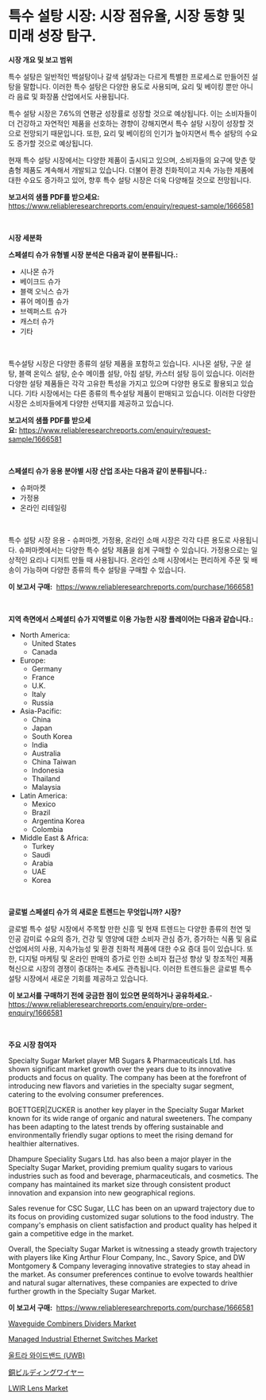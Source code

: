 <p><h1>특수 설탕 시장: 시장 점유율, 시장 동향 및 미래 성장 탐구.</h1></p><p><strong>시장 개요 및 보고 범위</strong></p>
<p><p>특수 설탕은 일반적인 백설탕이나 갈색 설탕과는 다르게 특별한 프로세스로 만들어진 설탕을 말합니다. 이러한 특수 설탕은 다양한 용도로 사용되며, 요리 및 베이킹 뿐만 아니라 음료 및 화장품 산업에서도 사용됩니다.</p><p>특수 설탕 시장은 7.6%의 연평균 성장률로 성장할 것으로 예상됩니다. 이는 소비자들이 더 건강하고 자연적인 제품을 선호하는 경향이 강해지면서 특수 설탕 시장이 성장할 것으로 전망되기 때문입니다. 또한, 요리 및 베이킹의 인기가 높아지면서 특수 설탕의 수요도 증가할 것으로 예상됩니다.</p><p>현재 특수 설탕 시장에서는 다양한 제품이 출시되고 있으며, 소비자들의 요구에 맞춘 맞춤형 제품도 계속해서 개발되고 있습니다. 더불어 환경 친화적이고 지속 가능한 제품에 대한 수요도 증가하고 있어, 향후 특수 설탕 시장은 더욱 다양해질 것으로 전망됩니다.</p></p>
<p><strong>보고서의 샘플 PDF를 받으세요:</strong> <a href="https://www.reliableresearchreports.com/enquiry/request-sample/1666581">https://www.reliableresearchreports.com/enquiry/request-sample/1666581</a></p>
<p>&nbsp;</p>
<p><strong>시장 세분화</strong></p>
<p><strong>스페셜티 슈가 유형별 시장 분석은 다음과 같이 분류됩니다.:</strong></p>
<p><ul><li>시나몬 슈가</li><li>베이크드 슈가</li><li>블랙 오닉스 슈가</li><li>퓨어 메이플 슈가</li><li>브렉퍼스트 슈가</li><li>캐스터 슈가</li><li>기타</li></ul></p>
<p>&nbsp;</p>
<p><p>특수설탕 시장은 다양한 종류의 설탕 제품을 포함하고 있습니다. 시나몬 설탕, 구운 설탕, 블랙 온익스 설탕, 순수 메이플 설탕, 아침 설탕, 카스터 설탕 등이 있습니다. 이러한 다양한 설탕 제품들은 각각 고유한 특성을 가지고 있으며 다양한 용도로 활용되고 있습니다. 기타 시장에서는 다른 종류의 특수설탕 제품이 판매되고 있습니다. 이러한 다양한 시장은 소비자들에게 다양한 선택지를 제공하고 있습니다.</p></p>
<p><strong>보고서의 샘플 PDF를 받으세요:</strong>&nbsp;<a href="https://www.reliableresearchreports.com/enquiry/request-sample/1666581">https://www.reliableresearchreports.com/enquiry/request-sample/1666581</a></p>
<p>&nbsp;</p>
<p><strong> 스페셜티 슈가 응용 분야별 시장 산업 조사는 다음과 같이 분류됩니다.:</strong></p>
<p><ul><li>슈퍼마켓</li><li>가정용</li><li>온라인 리테일링</li></ul></p>
<p>&nbsp;</p>
<p><p>특수 설탕 시장 응용 - 슈퍼마켓, 가정용, 온라인 소매 시장은 각각 다른 용도로 사용됩니다. 슈퍼마켓에서는 다양한 특수 설탕 제품을 쉽게 구매할 수 있습니다. 가정용으로는 일상적인 요리나 디저트 만들 때 사용됩니다. 온라인 소매 시장에서는 편리하게 주문 및 배송이 가능하며 다양한 종류의 특수 설탕을 구매할 수 있습니다.</p></p>
<p><strong>이 보고서 구매:</strong>&nbsp; <a href="https://www.reliableresearchreports.com/purchase/1666581">https://www.reliableresearchreports.com/purchase/1666581</a></p>
<p>&nbsp;</p>
<p><strong>지역 측면에서 스페셜티 슈가 지역별로 이용 가능한 시장 플레이어는 다음과 같습니다.:</strong></p>
<p><ul>
    <li>
        North America:
        <ul>
            <li>United States</li>
            <li>Canada</li>
        </ul>
    </li>
    <li>
        Europe:
        <ul>
            <li>Germany</li>
            <li>France</li>
            <li>U.K.</li>
            <li>Italy</li>
            <li>Russia</li>
        </ul>
    </li>
    <li>
        Asia-Pacific:
        <ul>
            <li>China</li>
            <li>Japan</li>
            <li>South Korea</li>
            <li>India</li>
            <li>Australia</li>
            <li>China Taiwan</li>
            <li>Indonesia</li>
            <li>Thailand</li>
            <li>Malaysia</li>
        </ul>
    </li>
    <li>
        Latin America:
        <ul>
            <li>Mexico</li>
            <li>Brazil</li>
            <li>Argentina Korea</li>
            <li>Colombia</li>
        </ul>
    </li>
    <li>
        Middle East & Africa:
        <ul>
            <li>Turkey</li>
            <li>Saudi</li>
            <li>Arabia</li>
            <li>UAE</li>
            <li>Korea</li>
        </ul>
    </li>
    </ul></p>
<p>&nbsp;</p>
<p><strong>글로벌 스페셜티 슈가 의 새로운 트렌드는 무엇입니까? 시장?</strong></p>
<p><p>글로벌 특수 설탕 시장에서 주목할 만한 신흥 및 현재 트렌드는 다양한 종류의 천연 및 인공 감미료 수요의 증가, 건강 및 영양에 대한 소비자 관심 증가, 증가하는 식품 및 음료 산업에서의 사용, 지속가능성 및 환경 친화적 제품에 대한 수요 증대 등이 있습니다. 또한, 디지털 마케팅 및 온라인 판매의 증가로 인한 소비자 접근성 향상 및 창조적인 제품 혁신으로 시장의 경쟁이 증대하는 추세도 관측됩니다. 이러한 트렌드들은 글로벌 특수 설탕 시장에서 새로운 기회를 제공하고 있습니다.</p></p>
<p><strong>이 보고서를 구매하기 전에 궁금한 점이 있으면 문의하거나 공유하세요.</strong>- <a href="https://www.reliableresearchreports.com/enquiry/pre-order-enquiry/1666581">https://www.reliableresearchreports.com/enquiry/pre-order-enquiry/1666581</a></p>
<p>&nbsp;</p>
<p><strong>주요 시장 참여자</strong></p>
<p><p>Specialty Sugar Market player MB Sugars & Pharmaceuticals Ltd. has shown significant market growth over the years due to its innovative products and focus on quality. The company has been at the forefront of introducing new flavors and varieties in the specialty sugar segment, catering to the evolving consumer preferences.</p><p>BOETTGER|ZUCKER is another key player in the Specialty Sugar Market known for its wide range of organic and natural sweeteners. The company has been adapting to the latest trends by offering sustainable and environmentally friendly sugar options to meet the rising demand for healthier alternatives.</p><p>Dhampure Speciality Sugars Ltd. has also been a major player in the Specialty Sugar Market, providing premium quality sugars to various industries such as food and beverage, pharmaceuticals, and cosmetics. The company has maintained its market size through consistent product innovation and expansion into new geographical regions.</p><p>Sales revenue for CSC Sugar, LLC has been on an upward trajectory due to its focus on providing customized sugar solutions to the food industry. The company's emphasis on client satisfaction and product quality has helped it gain a competitive edge in the market.</p><p>Overall, the Specialty Sugar Market is witnessing a steady growth trajectory with players like King Arthur Flour Company, Inc., Savory Spice, and DW Montgomery & Company leveraging innovative strategies to stay ahead in the market. As consumer preferences continue to evolve towards healthier and natural sugar alternatives, these companies are expected to drive further growth in the Specialty Sugar Market.</p></p>
<p><strong>이 보고서 구매:</strong>&nbsp;&nbsp;<a href="https://www.reliableresearchreports.com/purchase/1666581">https://www.reliableresearchreports.com/purchase/1666581</a></p>
<p><p><a href="https://github.com/yoshih12/Market-Research-Report-List-2/blob/main/waveguide-combiners-dividers-market.md">Waveguide Combiners Dividers Market</a></p><p><a href="https://view.publitas.com/reportprime-1/managed-industrial-ethernet-switches-market-research-report-forecasted-for-period-from-2024-2031-by-market-type-market-application-and-region/">Managed Industrial Ethernet Switches Market</a></p><p><a href="https://github.com/BrettWeberrt8767765/Market-Research-Report-List-1/blob/main/153863814076.md">울트라 와이드밴드 (UWB)</a></p><p><a href="https://github.com/hilmi-2a/Market-Research-Report-List-1/blob/main/292677315198.md">銅ビルディングワイヤー</a></p><p><a href="https://github.com/jerrycopelandthomaswsqd8q/Market-Research-Report-List-2/blob/main/lwir-lens-market.md">LWIR Lens Market</a></p></p>

